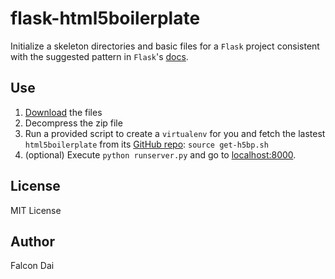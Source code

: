 flask-html5boilerplate
======================

Initialize a skeleton directories and basic files for a `Flask` project consistent with the suggested pattern in `Flask`'s [docs](http://flask.pocoo.org/docs/patterns/packages/#simple-packages).

Use
---
1. [Download](https://github.com/falcondai/flask-html5boilerplate/archive/master.zip) the files
2. Decompress the zip file
3. Run a provided script to create a `virtualenv` for you and fetch the lastest `html5boilerplate` from its [GitHub repo](https://github.com/h5bp/html5-boilerplate): `source get-h5bp.sh`
4. (optional) Execute `python runserver.py` and go to [localhost:8000](http://localhost:8000). 

License
-------
MIT License

Author
------
Falcon Dai
